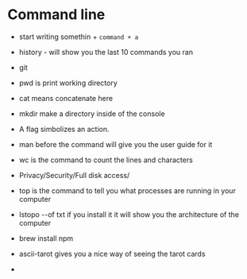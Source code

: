 # Command line

- start writing somethin + `command + a`
- history - will show you the last 10 commands you ran
- git
- pwd is print working directory
- cat means concatenate here

- mkdir make a directory inside of the console

- A flag simbolizes an action.
- man before the command will give you the user guide for it
- wc is the command to count the lines and characters

- Privacy/Security/Full disk access/
- top is the command to tell you what processes are running in your computer
- lstopo --of txt if you install it it will show you the architecture of the computer

- brew install npm
- ascii-tarot gives you a nice way of seeing the tarot cards

- 
